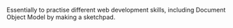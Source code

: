 Essentially to practise different web development skills, including Document Object Model by making a sketchpad.
